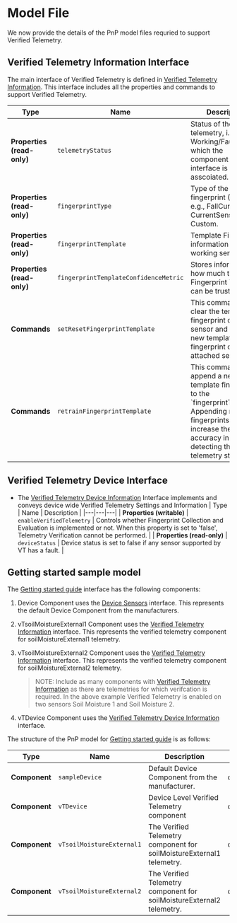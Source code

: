 # Model File 
We now provide the details of the PnP model files requried to support Verified Telemetry. 

## Verified Telemetry Information Interface
The main interface of Verified Telemetry is defined in [Verified Telemetry Information](./vTInfo.json). This interface includes all the properties and commands to support Verified Telemetry. 

| Type | Name | Description |
|---|---|---|
| **Properties (read-only)** | `telemetryStatus` | Status of the telemetry, i.e. Working/Faulty to which the component of this interface is asscoiated. |
| **Properties (read-only)** | `fingerprintType` | Type of the fingerprint (String). e.g., FallCurve or CurrentSense or Custom. |
| **Properties (read-only)** | `fingerprintTemplate` | Template Fingerprint information of a working sensor. |
| **Properties (read-only)** | `fingerprintTemplateConfidenceMetric` | Stores information on how much the Fingerprint Template can be trusted |
| **Commands** | `setResetFingerprintTemplate` | This command will clear the template fingerprint of a sensor and collect a new template fingerprint of the attached sensor. |
| **Commands** | `retrainFingerprintTemplate` | This command will append a new template fingerprint to the `fingerprintTemplate'. Appending more fingerprints will increase the accuracy in detecting the telemetry status. |

## Verified Telemetry Device Interface
* The [Verified Telemetry Device Information](./vTDevice.json) Interface implements and conveys device wide Verified Telemetry Settings and Information 
    | Type | Name | Description |
    |---|---|---|
    | **Properties (writable)** | `enableVerifiedTelemetry` | Controls whether Fingerprint Collection and Evaluation is implemented or not. When this property is set to 'false', Telemetry Verification cannot be performed.  |
    | **Properties (read-only)** | `deviceStatus` | Device status is set to false if any sensor supported by VT has a fault. |

## Getting started sample model
The [Getting started guide](./sample/gsg.json) interface has the following components:
1. Device Component uses the [Device Sensors](./sample/device.json) interface. This represents the default Device Component from the manufacturers.
1. vTsoilMoistureExternal1 Component uses the [Verified Telemetry Information](./vTInfo.json) interface. This represents the verified telemetry component for soilMoistureExternal1 telemetry.
1. vTsoilMoistureExternal2 Component uses the [Verified Telemetry Information](./vTInfo.json) interface. This represents the verified telemetry component for soilMoistureExternal2 telemetry.
	> NOTE: Include as many components with [Verified Telemetry Information](./vTInfo.json) as there are telemetries for which verifcation is required. In the above example Verified Telemetry is enabled on two sensors Soil Moisture 1 and Soil Moisture 2.

1. vTDevice Component uses the [Verified Telemetry Device Information](./vTDevice.json) interface.



The structure of the PnP model for [Getting started guide](./sample/gsg.json) is as follows:

| Type | Name | Description | Interface ID |
|---|---|---|---|
| **Component** | `sampleDevice` | Default Device Component from the manufacturer. | dtmi:azure:verifiedtelemetry:sample:GSG;1 |
| **Component** | `vTDevice` | Device Level Verified Telemetry component | dtmi:azure:verifiedtelemetry:deviceinformation;1 | 
| **Component** | `vTsoilMoistureExternal1` | The Verified Telemetry component for soilMoistureExternal1 telemetry. | dtmi:azure:verifiedtelemetry:telemetryinformation;1 | 
| **Component** | `vTsoilMoistureExternal2` | The Verified Telemetry component for soilMoistureExternal2 telemetry. | dtmi:azure:verifiedtelemetry:telemetryinformation;1 | 